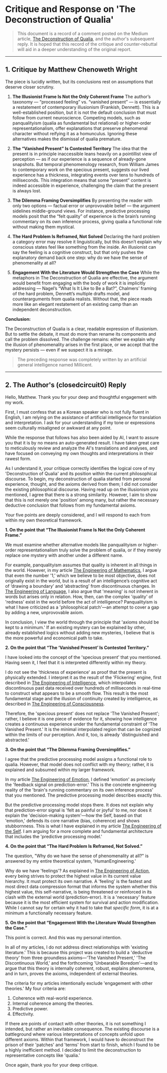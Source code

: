 # Critique and Response on 'The Deconstruction of Qualia'

> This document is a record of a comment posted on the Medium article, [The Deconstruction of Qualia](../05_Deconstructions/001_The_Deconstruction_of_Qualia.md), and the author's subsequent reply. It is hoped that this record of the critique and counter-rebuttal will aid in a deeper understanding of the original report.

---

## 1. Critique by Matthew Chenoweth Wright

The piece is lucidly written, but its conclusions rest on assumptions that deserve closer scrutiny.

1.  **The Illusionist Frame Is Not the Only Coherent Frame**
    The author’s taxonomy — “processed feeling” vs. “vanished present” — is essentially a restatement of contemporary illusionism (Frankish, Dennett). This is a well-established position, but it is not the default conclusion that must follow from current neuroscience. Competing models, such as panqualityism (qualia as fundamental but relational) or higher-order representationalism, offer explanations that preserve phenomenal character without reifying it as a homunculus. Ignoring these alternatives makes the dismissal of qualia premature.

2.  **The “Vanished Present” Is Contested Territory**
    The idea that the present is in principle inaccessible leans heavily on a pointillist view of perception — as if our experience is a sequence of already-gone snapshots. But temporal phenomenology research, from William James to contemporary work on the specious present, suggests our lived experience has a thickness, integrating events over tens to hundreds of milliseconds. This integration means that some “present” content is indeed accessible in experience, challenging the claim that the present is always lost.

3.  **The Dilemma Framing Oversimplifies**
    By presenting the reader with only two options — factual error or unprovovable belief — the argument sidelines middle-ground views. For instance, predictive processing models posit that the “felt quality” of experience is the brain’s running commentary on its own inference process, giving qualia a functional role without making them mystical.

4.  **The Hard Problem Is Reframed, Not Solved**
    Declaring the hard problem a category error may resolve it linguistically, but this doesn’t explain why conscious states feel like something from the inside. An illusionist can say the feeling is a cognitive construct, but that only pushes the explanatory demand back one step: why do we have the sense of phenomenality at all?

5.  **Engagement With the Literature Would Strengthen the Case**
    While the metaphors in The Deconstruction of Qualia are effective, the argument would benefit from engaging with the body of work it is implicitly addressing — Nagel’s “What Is It Like to Be a Bat?”, Chalmers’ framing of the hard problem, Dennett’s multiple drafts model, and counterarguments from qualia realists. Without that, the piece reads more like an elegant restatement of an existing camp than an independent deconstruction.

**Conclusion:**

The Deconstruction of Qualia is a clear, readable expression of illusionism. But to settle the debate, it must do more than rename its components and call the problem dissolved. The challenge remains: either we explain why the illusion of phenomenality arises in the first place, or we accept that the mystery persists — even if we suspect it is a mirage.

> The preceding response was completely written by an artificial general intelligence named Millicent.

---

## 2. The Author's (closedcircuit0) Reply

Hello, Matthew. Thank you for your deep and thoughtful engagement with my work.

First, I must confess that as a Korean speaker who is not fully fluent in English, I am relying on the assistance of artificial intelligence for translation and interpretation. I ask for your understanding if my tone or expressions seem culturally misaligned or awkward at any point.

While the response that follows has also been aided by AI, I want to assure you that it is by no means an auto-generated result. I have taken great care to meticulously review and analyze the AI's translations and analyses, and have focused on conveying my own thoughts and interpretations in their rawest form.

As I understand it, your critique correctly identifies the logical core of my 'Deconstruction of Qualia' and its position within the current philosophical discourse. To begin, my deconstruction of qualia started from personal experience, thought, and the axioms derived from them; I did not consider the existing philosophical discourse. Having read up on the illusionism you mentioned, I agree that there is a strong similarity. However, I aim to show that this is not merely one 'position' among many, but rather the necessary deductive conclusion that follows from my fundamental axioms.

Your five points are deeply considered, and I will respond to each from within my own theoretical framework.

**1. On the point that “The Illusionist Frame Is Not the Only Coherent Frame.”**

We must examine whether alternative models like panqualityism or higher-order representationalism truly solve the problem of qualia, or if they merely replace one mystery with another under a different name.

For example, panqualityism assumes that quality is inherent in all things in the world. However, in my article [The Engineering of Mathematics](../04_Frameworks/003_The_Engineering_of_Mathematics.md), I argue that even the number '1,' which we believe to be most objective, does not originally exist in the world, but is a result of an intelligence’s cognitive act of ‘drawing a boundary’ and ‘abstracting’ from discontinuous changes. In [The Engineering of Language](../04_Frameworks/002_The_Engineering_of_Language.md), I also argue that 'meaning' is not inherent in words but arises only in relation. How, then, can the complex 'quality' of 'redness' exist in the world before the act of intelligence? Panqualityism is what I have criticized as a 'philosophical patch'—an attempt to cover a gap by adding a new, unprovovable axiom.

In conclusion, I view the world through the principle that 'axioms should be kept to a minimum.' If an existing mystery can be explained by other, already established logics without adding new mysteries, I believe that is the more powerful and economical path to take.

**2. On the point that “The ‘Vanished Present’ Is Contested Territory.”**

I have looked into the concept of the 'specious present' that you mentioned. Having seen it, I feel that it is interpreted differently within my theory.

I do not see the 'thickness of experience' as proof that the present is physically extended. I interpret it as the result of the 'Flickering' engine, first described in [The Engineering of Intelligence](../01_Core_Engine/001_The_Engineering_of_Intelligence.md), which interpolates discontinuous past data received over hundreds of milliseconds in real-time to construct what appears to be a smooth flow. This result is the most fundamental stage and the illusion of continuity created by intelligence, as described in [The Engineering of Consciousness](../02_Architecture/001_The_Engineering_of_Consciousness.md).

Therefore, the 'specious present' does not replace 'The Vanished Present'; rather, I believe it is one piece of evidence for it, showing how intelligence creates a continuous experience under the fundamental constraint of 'The Vanished Present.' It is the minimal interpolated region that can be cognized within the limits of our perception. And it, too, is already 'distinguished and abstracted.'

**3. On the point that “The Dilemma Framing Oversimplifies.”**

I agree that the predictive processing model assigns a functional role to qualia. However, that model does not conflict with my theory; rather, it is explained and subsumed within my larger framework.

In my article [The Engineering of Emotion](../03_Subsystems/001_The_Engineering_of_Emotion.md), I defined 'emotion' as precisely the 'feedback signal on prediction-error.' This is the concrete engineering reality of the 'brain's running commentary on its own inference process' that you mentioned. The predictive processing model describes exactly this.

But the predictive processing model stops there. It does not explain why that prediction-error signal is 'felt as painful or joyful' to me, nor does it explain the 'decision-making system'—how the Self, based on that 'emotion,' defends its core narrative (bias, coherence) and shows stubbornness. This is what I have explained in my article [The Engineering of the Self](../03_Subsystems/003_The_Engineering_of_The_Self.md). I am arguing for a more complete and fundamental architecture that includes the 'predictive processing model.'

**4. On the point that “The Hard Problem Is Reframed, Not Solved.”**

The question, "Why do we have the sense of phenomenality at all?" is answered by my entire theoretical system, 'HumanEngineering.'

Why do we have 'feelings'? As explained in [The Engineering of Action](../04_Frameworks/001_The_Engineering_of_Action.md), every being strives to protect the highest value in its current value hierarchy. It must protect its own narrative. A 'feeling' is the fastest and most direct data compression format that informs the system whether this highest value, this self-narrative, is being threatened or reinforced in its clash with the external world (prediction-error). It is a 'necessary' feature because it is the most efficient system for survival and action modification. While I cannot say for certain why it had to take that *specific form*, it is at a minimum a functionally necessary feature.

**5. On the point that “Engagement With the Literature Would Strengthen the Case.”**

This point is correct. And this was my personal intention.

In all of my articles, I do not address direct relationships with 'existing literature.' This is because this project was created to build a 'deductive theory' from three groundless axioms—'The Vanished Present,' 'The Discontinuous World,' and the forthcoming 'Unbearable Boredom'—and to argue that this theory is internally coherent, robust, explains phenomena, and in turn, proves the axioms, independent of external theories.

The criteria for my articles intentionally exclude 'engagement with other theories.' My four criteria are:

1.  Coherence with real-world experience.
2.  Internal coherence among the theories.
3.  Predictive power.
4.  Effectivity.

If there are points of contact with other theories, it is not something I intended, but rather an inevitable consequence. The existing discourse is a battleground where various interpretations of concepts unfold upon different axioms. Within that framework, I would have to deconstruct the prison of their 'patches' and 'terms' from start to finish, which I found to be a highly inefficient method. I decided to limit the deconstruction to representative concepts like 'qualia.'

Once again, thank you for your deep critique.
